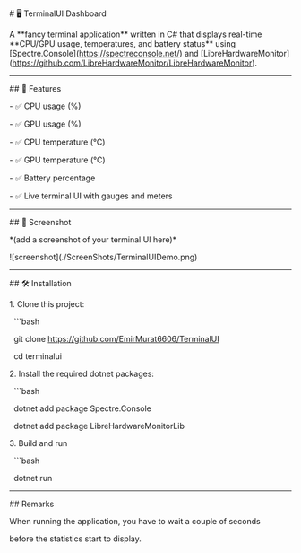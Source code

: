 \# 🖥️ TerminalUI Dashboard



A \*\*fancy terminal application\*\* written in C# that displays real-time \*\*CPU/GPU usage, temperatures, and battery status\*\* using \[Spectre.Console](https://spectreconsole.net/) and \[LibreHardwareMonitor](https://github.com/LibreHardwareMonitor/LibreHardwareMonitor).



---



\## 🚀 Features

\- ✅ CPU usage (%)

\- ✅ GPU usage (%)

\- ✅ CPU temperature (°C)

\- ✅ GPU temperature (°C)

\- ✅ Battery percentage

\- ✅ Live terminal UI with gauges and meters



---



\## 📸 Screenshot



\*(add a screenshot of your terminal UI here)\*



!\[screenshot](./ScreenShots/TerminalUIDemo.png)



---



\## 🛠️ Installation



1\. Clone this project:

&nbsp;  ```bash

&nbsp;  git clone https://github.com/EmirMurat6606/TerminalUI

&nbsp;  cd terminalui

2\. Install the required dotnet packages:

&nbsp;  ```bash

&nbsp;	dotnet add package Spectre.Console

&nbsp;	dotnet add package LibreHardwareMonitorLib

3\. Build and run

&nbsp;	```bash

&nbsp;	dotnet run

---



\## Remarks



When running the application, you have to wait a couple of seconds

before the statistics start to display.

